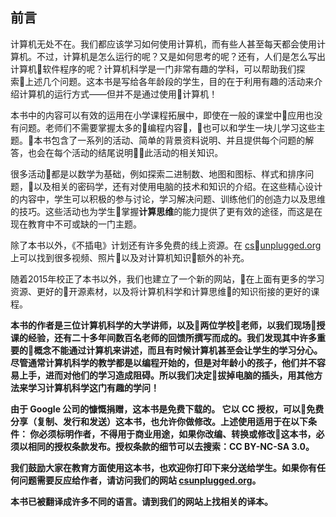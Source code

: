 ## 前言

计算机无处不在。我们都应该学习如何使用计算机，而有些人甚至每天都会使用计算机。不过，计算机是怎么运行的呢？又是如何思考的呢？还有，人们是怎么写出计算机软件程序的呢？计算机科学是一门非常有趣的学科，可以帮助我们探索上述几个问题。这本书是写给各年龄段的学生，目的在于利用有趣的活动来介绍计算机的运行方式——但并不是通过使用计算机！

本书中的内容可以有效的运用在小学课程拓展中，即使在一般的课堂中应用也没有问题。老师们不需要掌握太多的编程内容，也可以和学生一块儿学习这些主题。本书包含了一系列的活动、简单的背景资料说明、并且提供每个问题的解答，也会在每个活动的结尾说明此活动的相关知识。

很多活动都是以数学为基础，例如探索二进制数、地图和图标、样式和排序问题，以及相关的密码学，还有对使用电脑的技术和知识的介绍。在这些精心设计的内容中，学生可以积极的参与讨论，学习解决问题、训练他们的创造力以及思维的技巧。这些活动也为学生掌握**计算思维**的能力提供了更有效的途径，而这是在现在教育中不可或缺的一门主题。

除了本书以外，《不插电》计划还有许多免费的线上资源。在 [csunplugged.org](https://www.csunplugged.org) 上可以找到很多视频、照片以及对计算机知识额外的补充。

随着2015年校正了本书以外，我们也建立了一个新的网站，在上面有更多的学习资源、更好的开源素材，以及将计算机科学和计算思维的知识衔接的更好的课程。

**本书的作者是三位计算机科学的大学讲师，以及两位学校老师，以我们现场授课的经验，还有二十多年间数百名老师的回馈所撰写而成的。我们发现其中许多重要的概念不能通过计算机来讲述，而且有时候计算机甚至会让学生的学习分心。尽管通常计算机科学的教学都是以编程开始的，但是对年龄小的孩子，他们并不容易上手，进而对他们的学习造成阻碍。所以我们决定拔掉电脑的插头，用其他方法来学习计算机科学这门有趣的学问！**

**由于 Google 公司的慷慨捐赠，这本书是免费下载的。 它以 CC 授权，可以免费分享（复制、发行和发送）这本书，也允许你做修改。上述使用适用于在以下条件： 你必须标明作者，不得用于商业用途，如果你改编、转换或修改这本书，必须以相同的授权条款发布。授权条款的细节可以去搜索：CC BY-NC-SA 3.0。**

**我们鼓励大家在教育方面使用这本书，也欢迎你打印下来分送给学生。如果你有任何问题需要反应给作者，请访问我们的网站 [csunplugged.org](https://www.csunplugged.org)。**

**本书已被翻译成许多不同的语言。请到我们的网站上找相关的译本。**